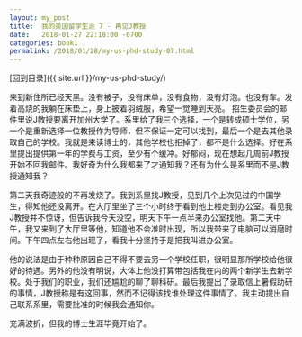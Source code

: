 ```yaml
---
layout: my_post
title:  我的美国留学生涯 7 - 再见J教授
date:   2018-01-27 22:18:00 -0700
categories: book1
permalink: /2018/01/28/my-us-phd-study-07.html
---
```


[回到目录]({{ site.url }}/my-us-phd-study/)

来到新住所已经天黑。没有被子，没有床单，没有食物，没有灯泡。也没有车。发着高烧的我躺在床垫上，身上披着羽绒服，希望一觉睡到天亮。
招生委员会的邮件里说J教授要离开加州大学了。系里给了我三个选择，一个是转成硕士学位，另一个是重新选择一位教授作为导师，但不保证一定可以找到，最后一个是去其他录取自己的学校。我就是来读博士的，其他学校也拒掉了，都不是什么选择。好在系里提出提供第一年的学费与工资，至少有个缓冲。好郁闷，现在想起几周前J教授开始不回我邮件。我好奇为什么我都来了才通知我？还有为什么是系里而不是J教授通知我？

第二天我奇迹般的不再发烧了。我到系里找J教授，见到几个上次见过的中国学生，得知他还没离开。在大厅里坐了三个小时终于看到他上楼走到办公室。看见我J教授并不惊讶，但告诉我今天没空，明天下午一点半来办公室找他。第二天中午，我又来到了大厅里等他，知道他不会准时出现，所以我带来了电脑可以消磨时间。下午四点左右他出现了，看我十分坚持于是把我叫进办公室。

他的说法是由于种种原因自己不得不要去另一个学校任职，很明显那所学校给他很好的待遇。另外的他没有明说，大体上他没打算带包括我在内的两个新学生去新学校。处于我们的职业，我们还尴尬的聊了聊科研。最后我提出了录取信上暑假助研的事情，J教授称是有这回事，然而不记得该找谁处理这件事情了。我主动提出自己联系系里，需要批准的时候我会通知你。

充满波折，但我的博士生涯毕竟开始了。

